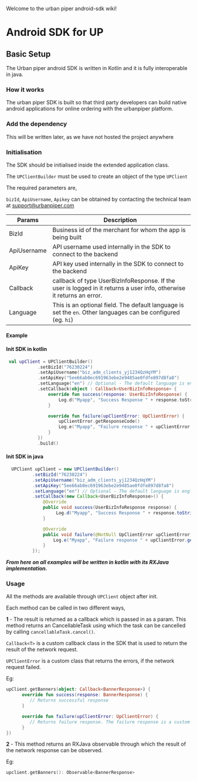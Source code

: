 Welcome to the urban piper android-sdk wiki!

# Android SDK for UP

## Basic Setup

The Urban piper android SDK is written in Kotlin and it is fully interoperable in java.

### How it works

The urban piper SDK is built so that third party developers can build native android applications for online ordering with the urbanpiper platform.

### Add the dependency

This will be written later, as we have not hosted the project anywhere

### Initialisation

The SDK should be initialised inside the extended application class. 

The ```UPClientBuilder``` must be used to create an object of the type ```UPClient```

The required parameters are,

```bizId```, `ApiUsername`, `Apikey` can be obtained by contacting the technical team at support@urbanpiper.com

| Params  | Description |
| ------------- | ------------- |
| BizId | Business id of the merchant for whom the app is being built |
| ApiUsername  | API username used internally in the SDK to connect to the backend |
| ApiKey | API key used internally in the SDK to connect to the backend |
| Callback | callback of type UserBizInfoResponse. If the user is logged in it returns a user info, otherwise it returns an error.    |
| Language | This is an optional field. The default language is set the ```en```. Other languages can be configured (eg. ```hi```)    |

#### Example 

#### Init SDK in kotlin

```kotlin
 val upClient = UPClientBuilder()
            .setBizId("76230224")
            .setApiUsername("biz_adm_clients_yj1234QzHqYM")
            .setApiKey("5ee66ab0ec691963ebe2e9485ae0fdfe897d8fa8")
            .setLanguage("en") // Optional - The default language is english
            .setCallback(object : Callback<UserBizInfoResponse> {
                override fun success(response: UserBizInfoResponse) {
                    Log.d("Myapp", "Success Response " + response.toString())
                }

                override fun failure(upClientError: UpClientError) {
                    upClientError.getResponseCode()
                    Log.e("Myapp", "Failure response " + upClientError.getResponseCode())
                }
            })
            .build()
```

#### Init SDK in java

```java 
  UPClient upClient = new UPClientBuilder()
          .setBizId("76230224")
          .setApiUsername("biz_adm_clients_yj1234QzHqYM")
          .setApiKey("5ee66ab0ec691963ebe2e9485ae0fdfe897d8fa8")
          .setLanguage("en") // Optional - The default language is english
          .setCallback(new Callback<UserBizInfoResponse>() {
              @Override
              public void success(UserBizInfoResponse response) {
                   Log.d("Myapp", "Success Response " + response.toString())
              }

              @Override
              public void failure(@NotNull UpClientError upClientError) {
                  Log.e("Myapp", "Failure response " + upClientError.getResponseCode())
              }
          });
```

_**From here on all examples will be written in kotlin with its RXJava implementation.**_

### Usage

All the methods are available through ```UPClient``` object after init.

Each method can be called in two different ways,

**1** - The result is returned as a callback which is passed in as a param.
This method returns an CancellableTask using which the task can be cancelled by calling ```cancellableTask.cancel()```. 

```Callback<T>``` is a custom callback class in the SDK that is used to return the result of the network request.

```UPClientError``` is a custom class that returns the errors, if the network request failed.

Eg: 

```kotlin
upClient.getBanners(object: Callback<BannerResponse>) {
      override fun success(response: BannerResponse) {
         // Returns successful response       
      }

      override fun failure(upClientError: UpClientError) {
         // Returns failure response. The failure response is a custom class in the SDK called UpClientError       
      }
})  
```

**2** - This method returns an RXJava observable through which the result of the network response can be observed.

Eg: 
```kotlin
upclient.getBanners(): Observable<BannerResponse>
```
